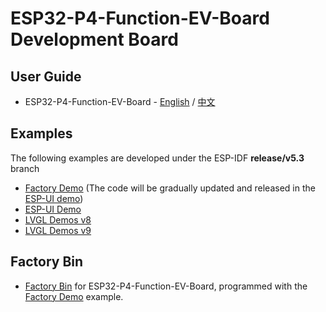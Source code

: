 # ESP32-P4-Function-EV-Board Development Board

## User Guide

* ESP32-P4-Function-EV-Board - [English](https://docs.espressif.com/projects/esp-dev-kits/en/latest/esp32p4/esp32-p4-function-ev-board/user_guide.html) / [中文](https://docs.espressif.com/projects/esp-dev-kits/zh_CN/latest/esp32p4/esp32-p4-function-ev-board/user_guide.html)

## Examples

The following examples are developed under the ESP-IDF **release/v5.3** branch

* [Factory Demo](./examples/factory_demo/)  (The code will be gradually updated and released in the [ESP-UI demo](./examples/esp_ui_demo/))
* [ESP-UI Demo](./examples/esp_ui_demo/)
* [LVGL Demos v8](./examples/lvgl_demo_v8/)
* [LVGL Demos v9](./examples/lvgl_demo_v9/)

## Factory Bin

* [Factory Bin](https://dl.espressif.com/AE/esp-dev-kits/p4_factory_v14_031.bin) for ESP32-P4-Function-EV-Board, programmed with the [Factory Demo](./examples/factory_demo/) example.